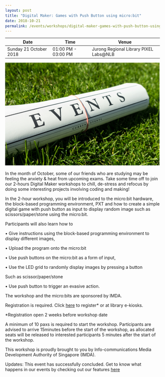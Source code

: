 ```yaml
---
layout: post
title: "Digital Maker: Games with Push Button using micro:bit"
date: 2018-10-21
permalink: /events/workshops/digital-maker-games-with-push-button-using-microbit2
---
```


| Date | Time | Venue |
|--------|---|---|
| Sunday 21 October 2018 | 01:00 PM - 03:00 PM | Jurong Regional Library PIXEL Labs@NLB  |

![hi](/images/events/generic-event-image.jpg)

In the month of October, some of our friends who are studying may be feeling the anxiety & heat from upcoming exams.  Take some time off to join our 2-hours Digital Maker workshops to chill, de-stress and refocus by doing some interesting projects involving coding and making!

In the 2-hour workshop, you will be introduced to the micro:bit hardware, the block-based programming environment, PXT and how to create a simple digital game with push button as input to display random image such as scissors/paper/stone using the micro:bit.  

Participants will also learn how to 

• Give instructions using the block-based programming environment to display different images, 

• Upload the program onto the micro:bit

• Use push buttons on the micro:bit as a form of input, 

• Use the LED grid to randomly display images by pressing a button


Such as scissor/paper/stone

• Use push button to trigger an evasive action.

The workshop and the micro:bits are sponsored by IMDA.  
 
Registration is required. Click <a href="https://nlb.gov.sg/golibrary" target="_blank">here</a> to register* or at library e-kiosks.

*Registration open 2 weeks before workshop date

A minimum of 10 paxs is required to start the workshop.
Participants are advised to arrive 15minutes before the start of the workshop, as allocated seats will be released to interested participants 5 minutes after the start of the workshop.

This workshop is proudly brought to you by Info-communications Media Development Authority of Singapore (IMDA).

Updates: This event has successfully concluded. Get to know what happens in our events by checking out our features <a href="" target="_blank">here</a>
